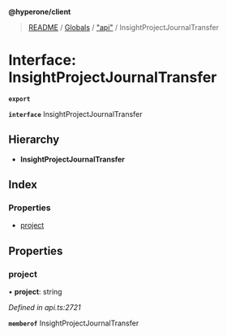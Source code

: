 **@hyperone/client**

> [README](../README.md) / [Globals](../globals.md) / ["api"](../modules/_api_.md) / InsightProjectJournalTransfer

# Interface: InsightProjectJournalTransfer

**`export`** 

**`interface`** InsightProjectJournalTransfer

## Hierarchy

* **InsightProjectJournalTransfer**

## Index

### Properties

* [project](_api_.insightprojectjournaltransfer.md#project)

## Properties

### project

•  **project**: string

*Defined in api.ts:2721*

**`memberof`** InsightProjectJournalTransfer
